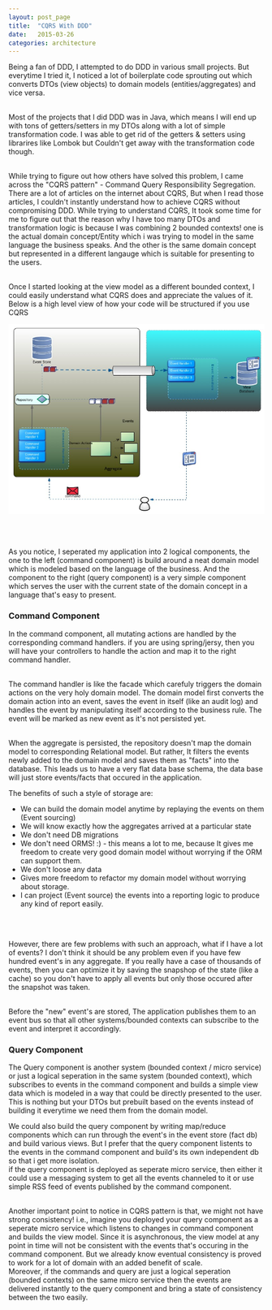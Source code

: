```yaml
---
layout: post_page
title:  "CQRS With DDD"
date:   2015-03-26
categories: architecture
---
```


Being a fan of DDD, I attempted to do DDD in various small projects. But everytime I tried it, I noticed a lot of boilerplate code sprouting out which converts DTOs (view objects) to domain models (entities/aggregates) and vice versa. <br/> <br/>

Most of the projects that I did DDD was in Java, which means I will end up with tons of getters/setters in my DTOs along with a lot of simple transformation code. I was able to get rid of the getters & setters using librarires like Lombok but Couldn't get away with the transformation code though. <br/><br/>

While trying to figure out how others have solved this problem, I came across the "CQRS pattern" - Command Query Responsibility Segregation. There are a lot of articles on the internet about CQRS, But when I read those articles, I couldn't instantly understand how to achieve CQRS without compromising DDD. While trying to understand CQRS, It took some time for me to figure out that the reason why I have too many DTOs and transformation logic is because I was combining 2 bounded contexts! one is the actual domain concept/Entity which i was trying to model in the same language the business speaks. And the other is the same domain concept but represented in a different langauge which is suitable for presenting to the users. <br/><br/>

Once I started looking at the view model as a different bounded context, I could easily understand what CQRS does and appreciate the values of it.  Below is a high level view of how your code will be structured if you use CQRS <br/>

<img src="/img/cqrs.jpg">


<br/><br/>

As you notice, I seperated my application into 2 logical components, the one to the left (command component) is build around a neat domain model which is modeled based on the language of the business. And the component to the right (query component) is a very simple component which serves the user with the current state of the domain concept in a language that's easy to present.

<h3> Command Component </h3>

In the command component, all mutating actions are handled by the corresponding command handlers. if you are using spring/jersy, then you will have your controllers to handle the action and map it to the right command handler. <br/> <br/>

The command handler is like the facade which carefuly triggers the domain actions on the very holy domain model. The domain model first converts the domain action into an event, saves the event in itself (like an audit log) and handles the event by manipulating itself according to the business rule. The event will be  marked as new event as it's not persisted yet. <br/><br/>

When the aggregate is persisted, the repository doesn't map the domain model to corresponding Relational model. But rather, It filters the events newly added to the domain model and saves them as "facts" into the database. This leads us to have a very flat data base schema, the data base will just store events/facts that occured in the application. <br/>

The benefits of such a style of storage are:<br/>

<ul>
<li> We can build the domain model anytime by replaying the events on them (Event sourcing)
<li> We will know exactly how the aggregates arrived at a particular state
<li> We don't need DB migrations
<li> We don't need ORMS! :) - this means a lot to me, because It gives me freedom to create very good domain model without worrying if the ORM can support them.
<li> We don't loose any data
<li> Gives more freedom to refactor my domain model without worrying about storage.
<li> I can project (Event source) the events into a reporting logic to produce any kind of report easily.
</ul><br/><br/>


However, there are few problems with such an approach, what if I have a lot of events? I don't think it should be any problem even if you have few hundred event's in any aggregate. If you really have a case of thousands of events, then you can optimize it by saving the snapshop of the state (like a cache) so you don't have to apply all events but only those occured after the snapshot was taken. <br/><br/>


Before the "new" event's are stored, The application publishes them to an event bus so that all other systems/bounded contexts can subscribe to the event and interpret it accordingly. <br/>

<h3> Query Component </h3>

The Query component is another system (bounded context / micro service) or just a logical seperation in the same system (bounded context), which subscribes to events in the command component and builds a simple view data which is modeled in a way that could be directly presented to the user. <br/>
This is nothing but your DTOs but prebuilt based on the events instead of building it everytime we need them from the domain model.


We could also build the query component by writing map/reduce components which can run through the event's in the event store (fact db) and build various views. But I prefer that the query component listents to the events in the command component and build's its own independent db so that i get more isolation. <br/>
if the query component is deployed as seperate micro service, then either it could use a messaging system to get all the events channeled to it or use simple RSS feed of events published by the command component. <br/><br/>

Another important point to notice in CQRS pattern is that, we might not have strong consistency! i.e., imagine you deployed your query component as a seperate micro service which listens to changes in command component and builds the view model. Since it is asynchronous, the view model at any point in time will not be consistent with the events that's occuring in the command component. But we already know eventual consistency is proved to work for a lot of domain with an added benefit of scale. <br/>
Moreover, if the commands and query are just a logical seperation (bounded contexts) on the same micro service then the events are delivered instantly to the query component and bring a state of consistency between the two easily.












